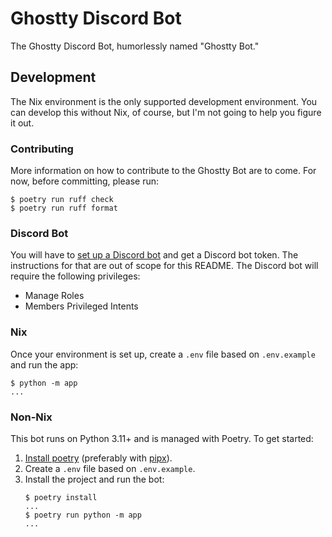 # Ghostty Discord Bot

The Ghostty Discord Bot, humorlessly named "Ghostty Bot."

## Development

The Nix environment is the only supported development environment. You can
develop this without Nix, of course, but I'm not going to help you figure it
out.

### Contributing

More information on how to contribute to the Ghostty Bot are to come. For now, before committing, please run:
```console
$ poetry run ruff check
$ poetry run ruff format
```

### Discord Bot

You will have to [set up a Discord bot][discord-docs] and get a Discord
bot token. The instructions for that are out of scope for this README.
The Discord bot will require the following privileges:

  - Manage Roles
  - Members Privileged Intents

### Nix

Once your environment is set up, create a `.env` file based on `.env.example`
and run the app:

```console
$ python -m app
...
```

### Non-Nix

This bot runs on Python 3.11+ and is managed with Poetry. To get started:
1. [Install poetry][poetry-docs] (preferably with [pipx]).
2. Create a `.env` file based on `.env.example`.
3. Install the project and run the bot:
   ```console
   $ poetry install
   ...
   $ poetry run python -m app
   ...
   ```

[discord-docs]: https://discord.com/developers/applications
[poetry-docs]: https://python-poetry.org/docs/#installing-with-pipx
[pipx]: https://pipx.pypa.io/